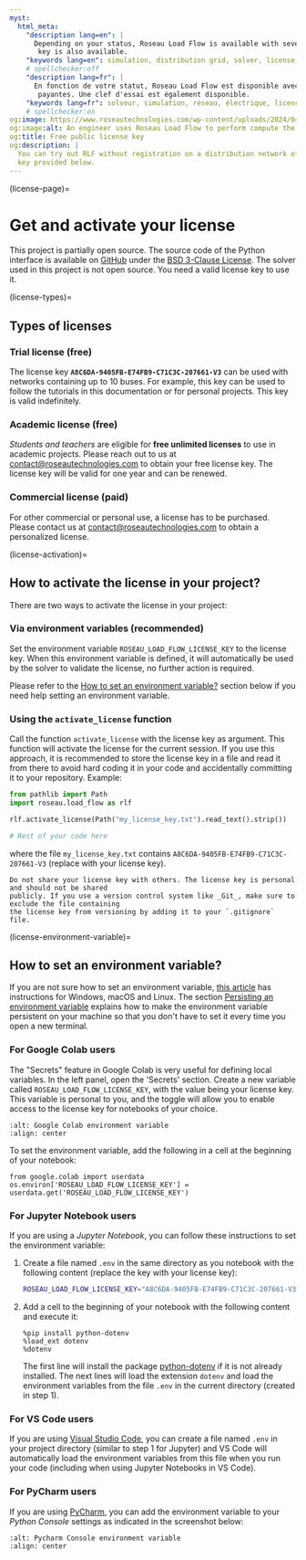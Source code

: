 ```yaml
---
myst:
  html_meta:
    "description lang=en": |
      Depending on your status, Roseau Load Flow is available with several types of free or paid licenses. A trial
       key is also available.
    "keywords lang=en": simulation, distribution grid, solver, license, open-source, free, test
    # spellchecker:off
    "description lang=fr": |
      En fonction de votre statut, Roseau Load Flow est disponible avec plusieurs types de licences gratuites ou
       payantes. Une clef d'essai est également disponible.
    "keywords lang=fr": solveur, simulation, réseau, électrique, licence, open-source, gratuit, essai
    # spellchecker:on
og:image: https://www.roseautechnologies.com/wp-content/uploads/2024/04/DSCF0265-scaled.webp
og:image:alt: An engineer uses Roseau Load Flow to perform compute the electric state of a MV/LV transformer
og:title: Free public license key
og:description: |
  You can try out RLF without registration on a distribution network of up to ten nodes by using the public license
  key provided below.
---
```


(license-page)=

# Get and activate your license

This project is partially open source. The source code of the Python interface is available on
[GitHub](https://github.com/RoseauTechnologies/Roseau_Load_Flow) under the
[BSD 3-Clause License](https://github.com/RoseauTechnologies/Roseau_Load_Flow/blob/main/LICENSE.md).
The solver used in this project is not open source. You need a valid license key to use it.

(license-types)=

## Types of licenses

### Trial license (free)

The license key **`A8C6DA-9405FB-E74FB9-C71C3C-207661-V3`** can be used with networks containing up
to 10 buses. For example, this key can be used to follow the tutorials in this documentation or for
personal projects. This key is valid indefinitely.

### Academic license (free)

_Students and teachers_ are eligible for **free unlimited licenses** to use in academic projects.
Please reach out to us at [contact@roseautechnologies.com](mailto:contact@roseautechnologies.com) to
obtain your free license key. The license key will be valid for one year and can be renewed.

### Commercial license (paid)

For other commercial or personal use, a license has to be purchased. Please contact us at
[contact@roseautechnologies.com](mailto:contact@roseautechnologies.com) to obtain a personalized
license.

(license-activation)=

## How to activate the license in your project?

There are two ways to activate the license in your project:

### Via environment variables (recommended)

Set the environment variable `ROSEAU_LOAD_FLOW_LICENSE_KEY` to the license key. When this environment
variable is defined, it will automatically be used by the solver to validate the license, no further
action is required.

Please refer to the [How to set an environment variable?](license-environment-variable) section below
if you need help setting an environment variable.

### Using the `activate_license` function

Call the function `activate_license` with the license key as argument. This function will activate
the license for the current session. If you use this approach, it is recommended to store the
license key in a file and read it from there to avoid hard coding it in your code and accidentally
committing it to your repository. Example:

```python
from pathlib import Path
import roseau.load_flow as rlf

rlf.activate_license(Path("my_license_key.txt").read_text().strip())

# Rest of your code here
```

where the file `my_license_key.txt` contains `A8C6DA-9405FB-E74FB9-C71C3C-207661-V3` (replace
with your license key).

```{important}
Do not share your license key with others. The license key is personal and should not be shared
publicly. If you use a version control system like _Git_, make sure to exclude the file containing
the license key from versioning by adding it to your `.gitignore` file.
```

(license-environment-variable)=

## How to set an environment variable?

If you are not sure how to set an environment variable, [this article](https://www.bitecode.dev/p/environment-variables-for-beginners)
has instructions for Windows, macOS and Linux. The section [Persisting an environment variable](https://www.bitecode.dev/i/121864947/persisting-an-environment-variable)
explains how to make the environment variable persistent on your machine so that you don't have to
set it every time you open a new terminal.

### For Google Colab users

The "Secrets" feature in Google Colab is very useful for defining local variables. In the left panel, open the 'Secrets' section. Create a new variable called `ROSEAU_LOAD_FLOW_LICENSE_KEY`, with the value being your license key. This variable is personal to you, and the toggle will allow you to enable access to the license key for notebooks of your choice.

```{image} /_static/2024_09_16_Google_Colab_Environment_Variable.png
:alt: Google Colab environment variable
:align: center
```

To set the environment variable, add the following in a cell at the beginning of your notebook:

```
from google.colab import userdata
os.environ['ROSEAU_LOAD_FLOW_LICENSE_KEY'] = userdata.get('ROSEAU_LOAD_FLOW_LICENSE_KEY')
```

### For Jupyter Notebook users

If you are using a _Jupyter Notebook_, you can follow these instructions to set the environment
variable:

1. Create a file named `.env` in the same directory as you notebook with the following content
   (replace the key with your license key):
   ```bash
   ROSEAU_LOAD_FLOW_LICENSE_KEY="A8C6DA-9405FB-E74FB9-C71C3C-207661-V3"
   ```
2. Add a cell to the beginning of your notebook with the following content and execute it:
   ```ipython
   %pip install python-dotenv
   %load_ext dotenv
   %dotenv
   ```
   The first line will install the package [python-dotenv](https://pypi.org/project/python-dotenv/)
   if it is not already installed. The next lines will load the extension `dotenv` and load the
   environment variables from the file `.env` in the current directory (created in step 1).

### For VS Code users

If you are using [Visual Studio Code](https://code.visualstudio.com/), you can create a file named
`.env` in your project directory (similar to step 1 for Jupyter) and VS Code will automatically
load the environment variables from this file when you run your code (including when using Jupyter
Notebooks in VS Code).

### For PyCharm users

If you are using [PyCharm](https://www.jetbrains.com/pycharm/), you can add the environment variable
to your _Python Console_ settings as indicated in the screenshot below:

```{image} /_static/2024_01_12_Pycharm_Console_Environment_Variable.png
:alt: Pycharm Console environment variable
:align: center
```
